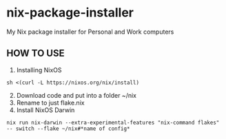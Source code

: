 # nix-package-installer
My Nix package installer for Personal and Work computers

## HOW TO USE
1. Installing NixOS
```
sh <(curl -L https://nixos.org/nix/install)
```
2. Download code and put into a folder ~/nix
3. Rename to just flake.nix
4. Install NixOS Darwin
```
nix run nix-darwin --extra-experimental-features "nix-command flakes" -- switch --flake ~/nix#*name of config*
```
